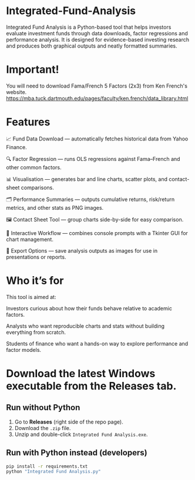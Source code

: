 # Integrated-Fund-Analysis
Integrated Fund Analysis is a Python-based tool that helps investors evaluate investment funds through data downloads, factor regressions and performance analysis. It is designed for evidence-based investing research and produces both graphical outputs and neatly formatted summaries.

# Important! 
You will need to download Fama/French 5 Factors (2x3) from Ken French's website. https://mba.tuck.dartmouth.edu/pages/faculty/ken.french/data_library.html

# Features

📈 Fund Data Download — automatically fetches historical data from Yahoo Finance.

🔍 Factor Regression — runs OLS regressions against Fama–French and other common factors.

📊 Visualisation — generates bar and line charts, scatter plots, and contact-sheet comparisons.

🗂️ Performance Summaries — outputs cumulative returns, risk/return metrics, and other stats as PNG images.

🖼️ Contact Sheet Tool — group charts side-by-side for easy comparison.

🧰 Interactive Workflow — combines console prompts with a Tkinter GUI for chart management.

📝 Export Options — save analysis outputs as images for use in presentations or reports.

# Who it’s for

This tool is aimed at:

Investors curious about how their funds behave relative to academic factors.

Analysts who want reproducible charts and stats without building everything from scratch.

Students of finance who want a hands-on way to explore performance and factor models.

# Download the latest Windows executable from the **Releases** tab.

## Run without Python
1. Go to **Releases** (right side of the repo page).
2. Download the `.zip` file.
3. Unzip and double-click `Integrated Fund Analysis.exe`.

## Run with Python instead (developers)
```bash
pip install -r requirements.txt
python "Integrated Fund Analysis.py"
